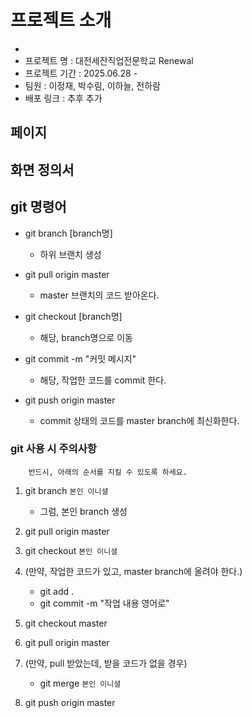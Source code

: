 # 프로젝트 소개

* 
* 프로젝트 명 : 대전세잔직업전문학교 Renewal
* 프로젝트 기간 : 2025.06.28 -
* 팀원 : 이정재, 박수림, 이하늘, 전하람
* 배포 링크 : 추후 추가

## 페이지

## 화면 정의서

## git 명령어
* git branch [branch명]
	- 하위 브랜치 생성

* git pull origin master
	- master 브랜치의 코드 받아온다.

* git checkout [branch명]
	- 해당, branch명으로 이동

* git commit -m "커밋 메시지"
	- 해당, 작업한 코드를 commit 한다.

* git push origin master
	- commit 상태의 코드를 master branch에 최신화한다.

### git 사용 시 주의사항
```
	반드시, 아래의 순서를 지킬 수 있도록 하세요.
```
1. git branch `본인 이니셜`
	- 그럼, 본인 branch 생성

2. git pull origin master

3. git checkout `본인 이니셜`

4. (만약, 작업한 코드가 있고, master branch에 올려야 한다.)
	- git add .
	- git commit -m "작업 내용 영어로"

5. git checkout master

6. git pull origin master

7. (만약, pull 받았는데, 받을 코드가 없을 경우)
	- git merge `본인 이니셜`

8. git push origin master